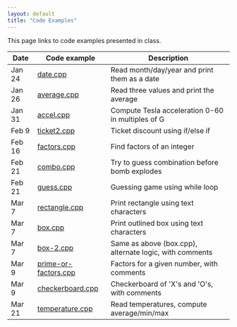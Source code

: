 ```yaml
---
layout: default
title: "Code Examples"
---
```


This page links to code examples presented in class.

Date | Code example | Description
---- | ------------ | -----------
Jan 24 | [date.cpp](date.cpp) | Read month/day/year and print them as a date
Jan 26 | [average.cpp](average.cpp) | Read three values and print the average
Jan 31 | [accel.cpp](accel.cpp) | Compute Tesla acceleration 0-60 in multiples of G
Feb 9 | [ticket2.cpp](ticket2.cpp) | Ticket discount using if/else if
Feb 16 | [factors.cpp](factors.cpp) | Find factors of an integer
Feb 21 | [combo.cpp](combo.cpp) | Try to guess combination before bomb explodes
Feb 21 | [guess.cpp](guess.cpp) | Guessing game using while loop
Mar 7 | [rectangle.cpp](rectangle.cpp) | Print rectangle using text characters
Mar 7 | [box.cpp](box.cpp) | Print outlined box using text characters
Mar 7 | [box-2.cpp](box-2.cpp) | Same as above (box.cpp), alternate logic, with comments
Mar 9 | [prime-or-factors.cpp](prime-or-factors.cpp) | Factors for a given number, with comments
Mar 9 | [checkerboard.cpp](checkerboard.cpp) | Checkerboard of 'X's and 'O's, with comments
Mar 21 | [temperature.cpp](temperature.cpp) | Read temperatures, compute average/min/max
